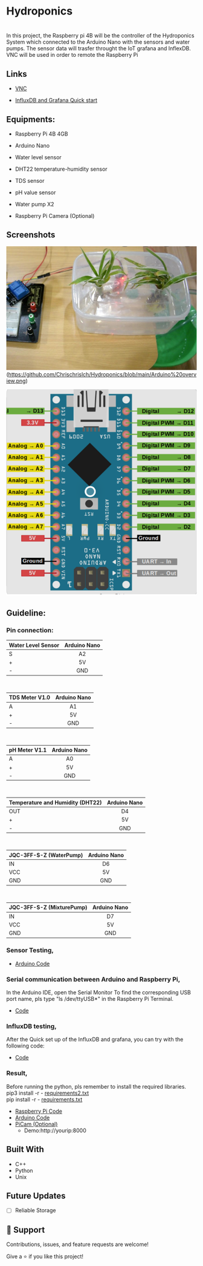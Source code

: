 # Hydroponics

<h1 align="center"><Hydroponics System></h1>
In this project, the Raspberry pi 4B will be the controller of the Hydroponics System which connected to the Arduino Nano with the sensors and water pumps. The sensor data will trasfer throught the IoT grafana and InflexDB. VNC will be used in order to remote the Raspberry Pi

## Links

- [VNC](https://www.realvnc.com/en/connect/download/viewer/)

- [InfluxDB and Grafana Quick start](https://simonhearne.com/2020/pi-influx-grafana/)


## Equipments:

- Raspberry Pi 4B 4GB

- Arduino Nano

- Water level sensor

- DHT22 temperature-humidity sensor
  
- TDS sensor

- pH value sensor
  
- Water pump X2

- Raspberry Pi Camera (Optional)
  
## Screenshots

![Home Page](https://github.com/Chrischrislch/Hydroponics/blob/main/Screenshot%202021-09-07%20at%204.57.31%20PM.png)
(https://github.com/Chrischrislch/Hydroponics/blob/main/Arduino%20overview.png)

![plot](https://github.com/Chrischrislch/Hydroponics/blob/main/Arduino%20overview.png)  

## Guideline:
  
### Pin connection:
  
| Water Level Sensor | Arduino Nano |
| :----------------- | :----------: |
| S                  |   A2   |
| +                  |   5V   |
| -                  |   GND  |

<br>

| TDS Meter V1.0 | Arduino Nano |
| :------------- | :-----------:|
| A              |   A1   |
| +              |   5V   |
| -              |   GND  |
  
<br>

| pH Meter V1.1 | Arduino Nano |
| :------------ | :----------: |
| A             |   A0   |
| +             |   5V   |
| -             |   GND  |
  
<br>
  
| Temperature and Humidity (DHT22) | Arduino Nano |
| :------------------------------- | :----------: |
| OUT                              |   D4   |
| +                                |   5V   |
| -                                |   GND  |
  
<br>
  
| JQC-3FF-S-Z (WaterPump) | Arduino Nano |
| :---------------------  | :----------: |
| IN                      |   D6         |
| VCC                     |   5V         |
| GND                     |   GND        |
  
<br>
  
| JQC-3FF-S-Z (MixturePump) | Arduino Nano |
| :------------------------ | :----------: |
| IN                        |   D7         |
| VCC                       |   5V         |
| GND                       |   GND        |


### Sensor Testing,

- [Arduino Code](https://github.com/Chrischrislch/Hydroponics/tree/main/Sensor%20testing)

### Serial communication between Arduino and Raspberry Pi,

In the Arduino IDE, open the Serial Monitor
To find the corresponding USB port name, pls type "ls  /dev/ttyUSB*" in the Raspberry Pi Terminal.

- [Code](https://github.com/Chrischrislch/Hydroponics/tree/main/SerialTest)

### InfluxDB testing,

After the Quick set up of the InfluxDB and grafana, you can try with the following code:  
- [Code](https://github.com/Chrischrislch/Hydroponics/blob/main/DBtest.py)


### Result,

Before running the python, pls remember to install the required libraries. <br>
pip3 install -r - [requirements2.txt](https://github.com/Chrischrislch/Hydroponics/blob/main/requirements2.txt)<br>
pip install -r - [requirements.txt](https://github.com/Chrischrislch/Hydroponics/blob/main/requirements.txt)

- [Raspberry Pi Code](https://github.com/Chrischrislch/Hydroponics/blob/main/System.py) <br>
- [Arduino Code](https://github.com/Chrischrislch/Hydroponics/blob/main/Hydroponics_system.ino) <br>
- [PiCam (Optional)](https://github.com/Chrischrislch/Hydroponics/blob/main/cam.py) <br>
  - Demo:http://yourip:8000

## Built With

- C++
- Python
- Unix

## Future Updates

- [ ] Reliable Storage



## 🤝 Support

Contributions, issues, and feature requests are welcome!

Give a ⭐️ if you like this project!
